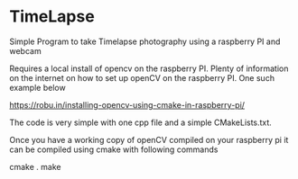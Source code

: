 # TimeLapse
Simple Program to take Timelapse photography using a raspberry PI and webcam

Requires a local install of opencv on the raspberry PI. Plenty of information on the internet on how to set up openCV on the raspberry PI. One such example below

https://robu.in/installing-opencv-using-cmake-in-raspberry-pi/

The code is very simple with one cpp file and a simple CMakeLists.txt.

Once you have a working copy of openCV compiled on your raspberry pi it can be compiled using cmake with following commands

cmake .
make

